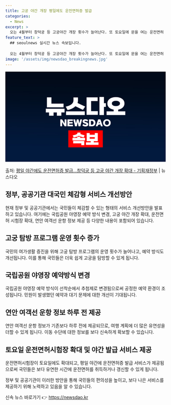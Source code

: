 ```yaml
---
title: 고궁 야간 개장 평일에도 운전면허증 발급
categories:
  - News
excerpt: >
  오는 4월부터 창덕궁 등 고궁야간 개장 횟수가 늘어난다. 또 토요일에 문을 여는 운전면허 시험장을 확대하고,…
feature_text: >
  ## seoulnews 실시간 뉴스 속보입니다.

  오는 4월부터 창덕궁 등 고궁야간 개장 횟수가 늘어난다. 또 토요일에 문을 여는 운전면허 시험장을 확대하고,…
image: '/assets/img/newsdao_breakingnews.jpg'
---
```


![뉴스다오 속보](/assets/img/newsdao_breakingnews.jpg)

<p>출처: <a href="https://newsdao.kr/3102" rel="dofollow">평일 야간에도 운전면허증 발급…창덕궁 등 고궁 야간 개장 확대 - 기획재정부</a> | 뉴스다오</p>

<h2 data-ke-size="size26">정부, 공공기관 대국민 체감형 서비스 개선방안</h2>

현재 정부 및 공공기관에서는 국민들이 체감할 수 있는 형태의 서비스 개선방안을 발표하고 있습니다. 여기에는 국립공원 야영장 예약 방식 변경, 고궁 야간 개장 확대, 운전면허 시험장 확대, 연안 여객선 운항 정보 제공 등 다양한 내용이 포함되어 있습니다.

<h2 data-ke-size="size24">고궁 탐방 프로그램 운영 횟수 증가</h2>
국민의 여가생활 증진을 위해 고궁 탐방 프로그램의 운영 횟수가 늘어나고, 예약 방식도 개선됩니다. 이를 통해 국민들은 더욱 쉽게 고궁을 탐방할 수 있게 됩니다.

<h2 data-ke-size="size24">국립공원 야영장 예약방식 변경</h2>
국립공원 야영장 예약 방식이 선착순에서 추첨제로 변경됨으로써 공정한 예약 환경이 조성됩니다. 민원이 발생했던 예약과 대기 문제에 대한 개선이 기대됩니다.

<h2 data-ke-size="size24">연안 여객선 운항 정보 하루 전 제공</h2>
연안 여객선 운항 정보가 기존보다 하루 전에 제공되므로, 여행 계획에 더 많은 유연성을 더할 수 있게 됩니다. 이동 수단에 대한 정보를 보다 신속하게 확보할 수 있습니다.

<h2 data-ke-size="size24">토요일 운전면허시험장 확대 및 야간 발급 서비스 제공</h2>
운전면허시험장이 토요일에도 확대되고, 평일 야간에 운전면허증 발급 서비스가 제공됨으로써 국민들은 보다 유연한 시간에 운전면허를 취득하거나 갱신할 수 있게 됩니다.

정부 및 공공기관이 이러한 방안을 통해 국민들의 편의성을 높이고, 보다 나은 서비스를 제공하기 위해 노력하고 있음을 알 수 있습니다. 

신속 뉴스 바로가기 👉 <a href="https://newsdao.kr" rel="dofollow">https://newsdao.kr</a>


